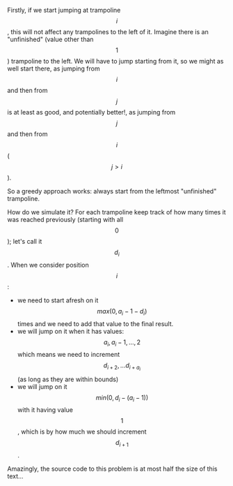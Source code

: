 Firstly, if we start jumping at trampoline $$i$$, this will not affect any trampolines to the left of it.  Imagine there is an "unfinished" (value other than $$1$$) trampoline to the left.  We will have to jump starting from it, so we might as well start there, as jumping from $$i$$ and then from $$j$$ is at least as good, and potentially better!,  as jumping from $$j$$ and then from $$i$$ ($$j > i$$).

So a greedy approach works: always start from the leftmost "unfinished" trampoline.

How do we simulate it?  For each trampoline keep track of how many times it was reached previously (starting with all $$0$$); let's call it $$d_i$$.  When we consider position $$i$$:

- we need to start afresh on it $$max(0, a_i - 1 - d_i)$$ times and we need to add that value to the final result.
- we will jump on it when it has values: $$a_i, a_i-1, \ldots, 2$$ which means we need to increment $$d_{i+2}, \ldots d_{i + a_i}$$ (as long as they are within bounds)
- we will jump on it $$min(0, d_i - (a_i -1))$$ with it having value $$1$$, which is by how much we should increment $$d_{i+1}$$.

Amazingly, the source code to this problem is at most half the size of this text...
